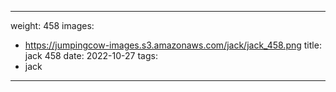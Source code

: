 
---
weight: 458
images:
- https://jumpingcow-images.s3.amazonaws.com/jack/jack_458.png
title: jack 458
date: 2022-10-27
tags:
- jack
---
